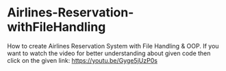 # Airlines-Reservation-withFileHandling
How to create Airlines Reservation System with File Handling & OOP.
If you want to watch the video for better understanding about given code then click on the given link:
https://youtu.be/Gyge5jUzP0s
 
